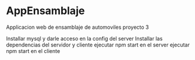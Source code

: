 # AppEnsamblaje
 Applicacion web de ensamblaje de automoviles proyecto 3


Installar mysql y darle acceso en la config del server
Installar las dependencias del servidor y cliente
ejecutar npm start en el server
ejecutar npm start en el cliente


